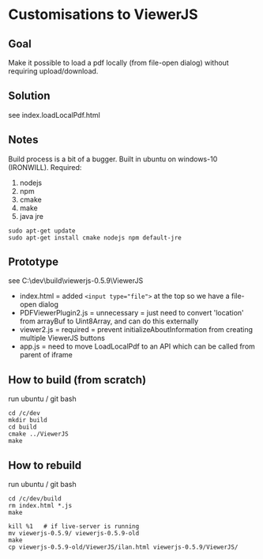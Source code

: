 # Customisations to ViewerJS

## Goal

Make it possible to load a pdf locally (from file-open dialog) without requiring upload/download.

## Solution
see index.loadLocalPdf.html

## Notes

Build process is a bit of a bugger. Built in ubuntu on windows-10 (IRONWILL). Required:
1. nodejs
2. npm
3. cmake
4. make
5. java jre

```
sudo apt-get update
sudo apt-get install cmake nodejs npm default-jre
```

## Prototype

see C:\dev\build\viewerjs-0.5.9\ViewerJS

* index.html = added `<input type="file">` at the top so we have a file-open dialog
* PDFViewerPlugin2.js = unnecessary = just need to convert 'location' from arrayBuf to Uint8Array, and can do this externally
* viewer2.js = required = prevent initializeAboutInformation from creating multiple ViewerJS buttons
* app.js = need to move LoadLocalPdf to an API which can be called from parent of iframe

## How to build (from scratch)

run ubuntu / git bash
```
cd /c/dev
mkdir build
cd build
cmake ../ViewerJS
make
```

## How to rebuild

run ubuntu / git bash
```
cd /c/dev/build
rm index.html *.js
make

kill %1   # if live-server is running
mv viewerjs-0.5.9/ viewerjs-0.5.9-old
make
cp viewerjs-0.5.9-old/ViewerJS/ilan.html viewerjs-0.5.9/ViewerJS/
```